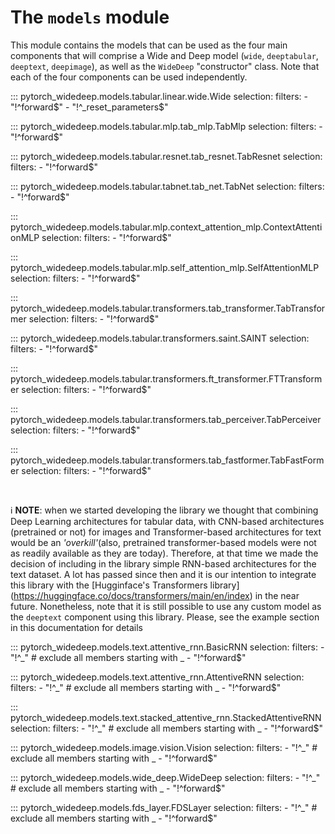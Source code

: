 # The ``models`` module

This module contains the models that can be used as the four main components
that will comprise a Wide and Deep model (``wide``, ``deeptabular``,
``deeptext``, ``deepimage``), as well as the ``WideDeep`` "constructor"
class. Note that each of the four components can be used independently.


::: pytorch_widedeep.models.tabular.linear.wide.Wide
    selection:
        filters:
            - "!^forward$"
            - "!^_reset_parameters$"

::: pytorch_widedeep.models.tabular.mlp.tab_mlp.TabMlp
    selection:
        filters:
            - "!^forward$"

::: pytorch_widedeep.models.tabular.resnet.tab_resnet.TabResnet
    selection:
        filters:
            - "!^forward$"

::: pytorch_widedeep.models.tabular.tabnet.tab_net.TabNet
    selection:
        filters:
            - "!^forward$"

::: pytorch_widedeep.models.tabular.mlp.context_attention_mlp.ContextAttentionMLP
    selection:
        filters:
            - "!^forward$"

::: pytorch_widedeep.models.tabular.mlp.self_attention_mlp.SelfAttentionMLP
    selection:
        filters:
            - "!^forward$"

::: pytorch_widedeep.models.tabular.transformers.tab_transformer.TabTransformer
    selection:
        filters:
            - "!^forward$"

::: pytorch_widedeep.models.tabular.transformers.saint.SAINT
    selection:
        filters:
            - "!^forward$"

::: pytorch_widedeep.models.tabular.transformers.ft_transformer.FTTransformer
    selection:
        filters:
            - "!^forward$"

::: pytorch_widedeep.models.tabular.transformers.tab_perceiver.TabPerceiver
    selection:
        filters:
            - "!^forward$"

::: pytorch_widedeep.models.tabular.transformers.tab_fastformer.TabFastFormer
    selection:
        filters:
            - "!^forward$"

<br/>

:information_source: **NOTE**: when we started developing the library we
 thought that combining Deep Learning architectures for tabular data, with
 CNN-based architectures (pretrained or not) for images and Transformer-based
 architectures for text would be an _'overkill'_(also, pretrained
 transformer-based models were not as readily available as they are today).
 Therefore, at that time we made the decision of including in the library
 simple RNN-based architectures for the text dataset. A lot has passed since
 then and it is our intention to integrate this library with the
 [Hugginface's Transformers library]
 (https://huggingface.co/docs/transformers/main/en/index) in the near future.
 Nonetheless, note that it is still possible to use any custom model as the
 `deeptext` component using this library. Please, see the example section in
 this documentation for details

::: pytorch_widedeep.models.text.attentive_rnn.BasicRNN
    selection:
        filters:
            - "!^_"  # exclude all members starting with _
            - "!^forward$"

::: pytorch_widedeep.models.text.attentive_rnn.AttentiveRNN
    selection:
        filters:
            - "!^_"  # exclude all members starting with _
            - "!^forward$"

::: pytorch_widedeep.models.text.stacked_attentive_rnn.StackedAttentiveRNN
    selection:
        filters:
            - "!^_"  # exclude all members starting with _
            - "!^forward$"

::: pytorch_widedeep.models.image.vision.Vision
    selection:
        filters:
            - "!^_"  # exclude all members starting with _
            - "!^forward$"

::: pytorch_widedeep.models.wide_deep.WideDeep
    selection:
        filters:
            - "!^_"  # exclude all members starting with _
            - "!^forward$"

::: pytorch_widedeep.models.fds_layer.FDSLayer
    selection:
        filters:
            - "!^_"  # exclude all members starting with _
            - "!^forward$"

